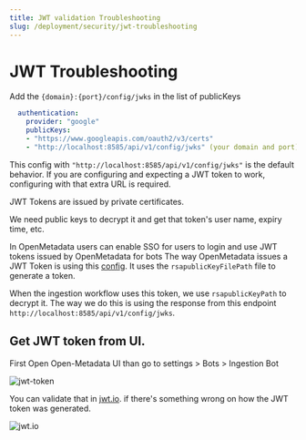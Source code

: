 ```yaml
---
title: JWT validation Troubleshooting
slug: /deployment/security/jwt-troubleshooting
---
```

# JWT Troubleshooting

Add the `{domain}:{port}/config/jwks` in the list of publicKeys

```yaml
  authentication:
    provider: "google"
    publicKeys:
    - "https://www.googleapis.com/oauth2/v3/certs"
    - "http://localhost:8585/api/v1/config/jwks" (your domain and port)
```

This config with `"http://localhost:8585/api/v1/config/jwks"` is the default behavior. If you are configuring and expecting a JWT token to work, configuring with that extra URL is required.

JWT Tokens are issued by private certificates.

We need public keys to decrypt it and get that token's user name, expiry time, etc.

In OpenMetadata users can enable SSO for users to login and use JWT tokens issued by OpenMetadata for bots
The way OpenMetadata issues a JWT Token is using this [config](https://github.com/open-metadata/OpenMetadata/blob/main/conf/openmetadata.yaml#L155). It uses the `rsapublicKeyFilePath` file to generate a token.

When the ingestion workflow uses this token, we use `rsapublicKeyPath` to decrypt it. The way we do this is using the response from this endpoint `http://localhost:8585/api/v1/config/jwks`.


## Get JWT token from UI.

First Open Open-Metadata UI than go to settings > Bots > Ingestion Bot

<div className="w-100 flex justify-center">
<Image
  src="/images/deployment/troubleshoot/jwt-token.png"
  alt="jwt-token"
  caption="jwt-token"
/>
</div>

You can validate that in [jwt.io](https://jwt.io/). if there's something wrong on how the JWT token was generated.

<div className="w-100 flex justify-center">
<Image
  src="/images/deployment/troubleshoot/jwt-validation.png"
  alt="jwt.io"
  caption="jwt.io tool for validating JWT claims"
/>
</div>
